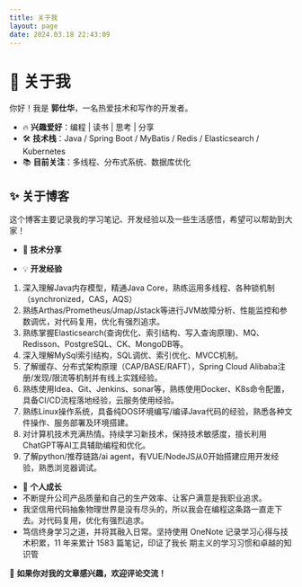 ```yaml
---
title: 关于我
layout: page
date: 2024.03.18 22:43:09
---
```


# 👋 关于我

你好！我是 **郭仕华**，一名热爱技术和写作的开发者。

- 🔥 **兴趣爱好**：编程 | 读书 | 思考 | 分享
- 🛠 **技术栈**：Java / Spring Boot / MyBatis / Redis / Elasticsearch / Kubernetes
- 📚 **目前关注**：多线程、分布式系统、数据库优化

## ✨ 关于博客
这个博客主要记录我的学习笔记、开发经验以及一些生活感悟，希望可以帮助到大家！

- 📌 **技术分享**

- 💡 **开发经验**
1. 深入理解Java内存模型，精通Java Core，熟练运用多线程、各种锁机制（synchronized，CAS，AQS）
2. 熟练Arthas/Prometheus/Jmap/Jstack等进行JVM故障分析、性能监控和参数调优，对代码复用，优化有强烈追求。
3. 熟练掌握Elasticsearch(查询优化、索引结构、写入查询原理)、MQ、Redisson、PostgreSQL、CK、MongoDB等。
4. 深入理解MySql索引结构，SQL调优、索引优化、MVCC机制。
5. 了解缓存、分布式架构原理（CAP/BASE/RAFT），Spring Cloud Alibaba注册/发现/限流等机制并有线上实践经验。
6. 熟练使用Idea、Git、Jenkins、sonar等，熟练使用Docker、K8s命令配置，具备CI/CD流程落地经验，云服务使用经验。
7. 熟练Linux操作系统，具备纯DOS环境编写/编译Java代码的经验，熟悉各种文件操作、服务部署及环境搭建。
8. 对计算机技术充满热情。持续学习新技术，保持技术敏感度，擅长利用ChatGPT等AI工具辅助编程和优化。
9. 了解python/推荐链路/ai agent，有VUE/NodeJS从0开始搭建应用开发经验，熟悉浏览器调试。
- 🎯 **个人成长**
- 不断提升公司产品质量和自己的生产效率、让客户满意是我职业追求。
- 我坚信用代码抽象物理世界是没有尽头的，所以我会在编程这条路一直走下去。对代码复用，优化有强烈追求。
- 笃信终身学习之道，并将其融入日常。坚持使用 OneNote 记录学习心得与技术积累，11 年来累计 1583 篇笔记，印证了我长
期主义的学习习惯和卓越的知识管

💬 **如果你对我的文章感兴趣，欢迎评论交流！**
